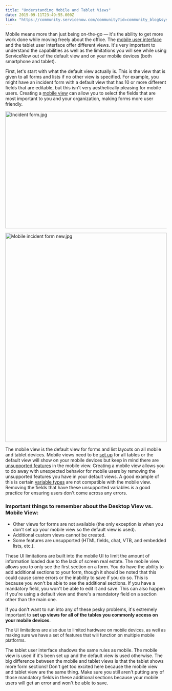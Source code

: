 ```yaml
---
title: "Understanding Mobile and Tablet Views"
date: 2015-09-11T23:49:55.000Z
link: "https://community.servicenow.com/community?id=community_blog&sys_id=b4aca225dbd0dbc01dcaf3231f96197a"
---
```

<p>Mobile means more than just being on-the-go — it's the ability to get more work done while moving freely about the office. The <a title="ki.servicenow.com/index.php?title=Smartphone_Interface#gsc.tab=0" href="http://wiki.servicenow.com/index.php?title=Smartphone_Interface#gsc.tab=0">mobile user interface</a> and the tablet user interface offer different views. It's very important to understand the capabilities as well as the limitations you will see while using ServiceNow out of the default view and on your mobile devices (both smartphone and tablet).</p><p></p><p>First, let's start with what the default view actually is. This is the view that is given to all forms and lists if no other view is specified. For example, you might have an incident form with a default view that has 10 or more different fields that are editable, but this isn't very aesthetically pleasing for mobile users. Creating a <a title="i.service-now.com/kb_view.do?sysparm_article=KB0551074" href="https://hi.service-now.com/kb_view.do?sysparm_article=KB0551074">mobile view</a> can allow you to select the fields that are most important to you and your organization, making forms more user friendly.</p><p></p><p><img   alt="Incident form.jpg" class="image-0 jive-image" src="6f88a842db909304b322f4621f96199e.iix" style="height: 365px; width: 620px; display: block; margin-left: auto; margin-right: auto;"/></p><p><img   alt="Mobile incident form new.jpg" class="image-1 jive-image" height="652" src="f5e78402db9c5fc03eb27a9e0f961913.iix" style="height: 651.948387096774px; width: 504px; float: none; display: block; margin-left: auto; margin-right: auto;" width="504"/></p><p></p><p>The mobile view is the default view for forms and list layouts on all mobile and tablet devices. Mobile views need to be <a title="ki.servicenow.com/index.php?title=View_Management#Creating_Views" href="http://wiki.servicenow.com/index.php?title=View_Management#Creating_Views">set up</a> for all tables or the default view will show on your mobile devices but keep in mind there are <a title="ki.servicenow.com/index.php?title=Smartphone_Interface#Unsupported_Features" href="http://wiki.servicenow.com/index.php?title=Smartphone_Interface#Unsupported_Features">unsupported features</a> in the mobile view. Creating a mobile view allows you to do away with unexpected behavior for mobile users by removing the unsupported features you have in your default views. A good example of this is certain <a title="ki.servicenow.com/index.php?title=Variable_Types#gsc.tab=0" href="http://wiki.servicenow.com/index.php?title=Variable_Types#gsc.tab=0">variable types</a> are not compatible with the mobile view. Removing the fields that have these unsupported variables is a good practice for ensuring users don't come across any errors.</p><p></p><h3>Important things to remember about the Desktop View vs. Mobile View:</h3><ul><li>Other views for forms are not available (the only exception is when you don't set up your mobile view so the default view is used).</li><li>Additional custom views cannot be created.</li><li>Some features are unsupported (HTML fields, chat, VTB, and embedded lists, etc.).</li></ul><p></p><p>These UI limitations are built into the mobile UI to limit the amount of information loaded due to the lack of screen real estate. The mobile view allows you to only see the first section on a form. You do have the ability to add additional sections to your form, though it should be noted that this could cause some errors or the inability to save if you do so. This is because you won't be able to see the additional sections. If you have a mandatory field, you won't be able to edit it and save. This can also happen if you're using a default view and there's a mandatory field on a section other than the main one.</p><p></p><p>If you don't want to run into any of these pesky problems, it's extremely important to <strong>set up views for all of the tables you commonly access on your mobile devices</strong>.</p><p></p><p><span style="font-size: 13.3333330154419px;">The UI limitations are also due to limited hardware on mobile devices, as well as making sure we have a set of features that will function on multiple mobile platforms.</span></p><p></p><p>The tablet user interface shadows the same rules as mobile. The mobile view is used if it's been set up and the default view is used otherwise. The big difference between the mobile and tablet views is that the tablet shows more form sections! Don't get too excited here because the mobile view and tablet view are the same thing. Make sure you still aren't putting any of those mandatory fields in these additional sections because your mobile users will get an error and won't be able to save.</p><p></p><p><span style="line-height: 1.5em; font-size: 12pt; font-family: Cambria;"><strong><br/></strong></span></p>